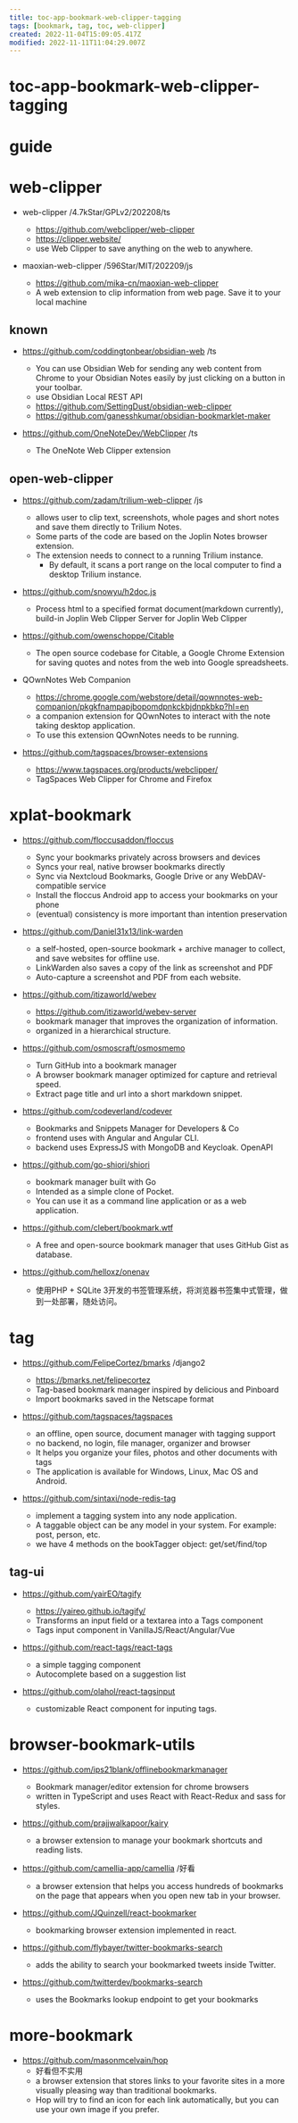 ```yaml
---
title: toc-app-bookmark-web-clipper-tagging
tags: [bookmark, tag, toc, web-clipper]
created: 2022-11-04T15:09:05.417Z
modified: 2022-11-11T11:04:29.007Z
---
```


# toc-app-bookmark-web-clipper-tagging

# guide

# web-clipper
- web-clipper /4.7kStar/GPLv2/202208/ts
  - https://github.com/webclipper/web-clipper
  - https://clipper.website/
  - use Web Clipper to save anything on the web to anywhere.

- maoxian-web-clipper /596Star/MIT/202209/js
  - https://github.com/mika-cn/maoxian-web-clipper
  - A web extension to clip information from web page. Save it to your local machine 
## known

- https://github.com/coddingtonbear/obsidian-web /ts
  - You can use Obsidian Web for sending any web content from Chrome to your Obsidian Notes easily by just clicking on a button in your toolbar.
  - use Obsidian Local REST API
  - https://github.com/SettingDust/obsidian-web-clipper
  - https://github.com/ganesshkumar/obsidian-bookmarklet-maker

- https://github.com/OneNoteDev/WebClipper /ts
  - The OneNote Web Clipper extension

## open-web-clipper

- https://github.com/zadam/trilium-web-clipper /js
  - allows user to clip text, screenshots, whole pages and short notes and save them directly to Trilium Notes.
  - Some parts of the code are based on the Joplin Notes browser extension.
  - The extension needs to connect to a running Trilium instance. 
    - By default, it scans a port range on the local computer to find a desktop Trilium instance.

- https://github.com/snowyu/h2doc.js
  - Process html to a specified format document(markdown currently), build-in Joplin Web Clipper Server for Joplin Web Clipper

- https://github.com/owenschoppe/Citable
  - The open source codebase for Citable, a Google Chrome Extension for saving quotes and notes from the web into Google spreadsheets.

- QOwnNotes Web Companion
  - https://chrome.google.com/webstore/detail/qownnotes-web-companion/pkgkfnampapjbopomdpnkckbjdnpkbkp?hl=en
  - a companion extension for QOwnNotes to interact with the note taking desktop application.
  - To use this extension QOwnNotes needs to be running.

- https://github.com/tagspaces/browser-extensions
  - https://www.tagspaces.org/products/webclipper/
  - TagSpaces Web Clipper for Chrome and Firefox
# xplat-bookmark
- https://github.com/floccusaddon/floccus
  - Sync your bookmarks privately across browsers and devices
  - Syncs your real, native browser bookmarks directly
  - Sync via Nextcloud Bookmarks, Google Drive or any WebDAV-compatible service
  - Install the floccus Android app to access your bookmarks on your phone
  - (eventual) consistency is more important than intention preservation

- https://github.com/Daniel31x13/link-warden
  - a self-hosted, open-source bookmark + archive manager to collect, and save websites for offline use.
  - LinkWarden also saves a copy of the link as screenshot and PDF
  - Auto-capture a screenshot and PDF from each website.

- https://github.com/itizaworld/webev
  - https://github.com/itizaworld/webev-server
  - bookmark manager that improves the organization of information.
  - organized in a hierarchical structure.

- https://github.com/osmoscraft/osmosmemo
  - Turn GitHub into a bookmark manager
  - A browser bookmark manager optimized for capture and retrieval speed.
  - Extract page title and url into a short markdown snippet.

- https://github.com/codeverland/codever
  - Bookmarks and Snippets Manager for Developers & Co
  - frontend uses with Angular and Angular CLI.
  - backend uses ExpressJS with MongoDB and Keycloak. OpenAPI

- https://github.com/go-shiori/shiori
  - bookmark manager built with Go
  - Intended as a simple clone of Pocket. 
  - You can use it as a command line application or as a web application. 

- https://github.com/clebert/bookmark.wtf
  - A free and open-source bookmark manager that uses GitHub Gist as database.

- https://github.com/helloxz/onenav
  - 使用PHP + SQLite 3开发的书签管理系统，将浏览器书签集中式管理，做到一处部署，随处访问。
# tag
- https://github.com/FelipeCortez/bmarks /django2
  - https://bmarks.net/felipecortez
  - Tag-based bookmark manager inspired by delicious and Pinboard
  - Import bookmarks saved in the Netscape format

- https://github.com/tagspaces/tagspaces
  - an offline, open source, document manager with tagging support
  - no backend, no login, file manager, organizer and browser
  - It helps you organize your files, photos and other documents with tags
  - The application is available for Windows, Linux, Mac OS and Android. 

- https://github.com/sintaxi/node-redis-tag
  - implement a tagging system into any node application.
  - A taggable object can be any model in your system. For example: post, person, etc.
  - we have 4 methods on the bookTagger object: get/set/find/top

## tag-ui

- https://github.com/yairEO/tagify
  - https://yaireo.github.io/tagify/
  - Transforms an input field or a textarea into a Tags component
  - Tags input component in VanillaJS/React/Angular/Vue

- https://github.com/react-tags/react-tags
  - a simple tagging component
  - Autocomplete based on a suggestion list
- https://github.com/olahol/react-tagsinput
  - customizable React component for inputing tags.
# browser-bookmark-utils
- https://github.com/ips21blank/offlinebookmarkmanager
  - Bookmark manager/editor extension for chrome browsers
  - written in TypeScript and uses React with React-Redux and sass for styles.

- https://github.com/prajjwalkapoor/kairy
  - a browser extension to manage your bookmark shortcuts and reading lists.

- https://github.com/camellia-app/camellia /好看
  - a browser extension that helps you access hundreds of bookmarks on the page that appears when you open new tab in your browser.

- https://github.com/JQuinzell/react-bookmarker
  - bookmarking browser extension implemented in react.

- https://github.com/flybayer/twitter-bookmarks-search
  - adds the ability to search your bookmarked tweets inside Twitter.
- https://github.com/twitterdev/bookmarks-search
  - uses the Bookmarks lookup endpoint to get your bookmarks
# more-bookmark

- https://github.com/masonmcelvain/hop
  - 好看但不实用
  - a browser extension that stores links to your favorite sites in a more visually pleasing way than traditional bookmarks. 
  - Hop will try to find an icon for each link automatically, but you can use your own image if you prefer.
